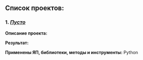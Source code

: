 ## Список проектов:

### 1. [*Пусто*](https://github.com/olegumnov44/CPP/tree/master/001%20SearchServer)
**Описание проекта:**


**Результат:**


**Применены ЯП, библиотеки, методы и инструменты:**
Python
